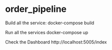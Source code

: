 # order_pipeline

Build all the service:
docker-compose build

Run all the services
docker-compose up

Check the Dashboard
http://localhost:5005/index
